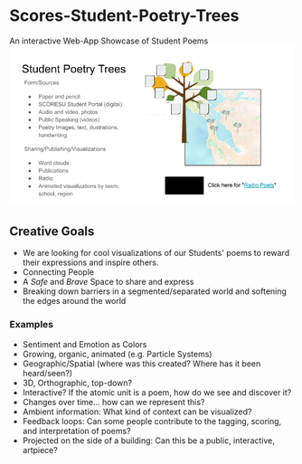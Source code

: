 # Scores-Student-Poetry-Trees
An interactive Web-App Showcase of Student Poems
![](SCORES-Poetry-Tree_concept.png)
## Creative Goals
- We are looking for cool visualizations of our Students' poems to reward their expressions and inspire others.
- Connecting People
- A *Safe* and *Brave* Space to share and express
- Breaking down barriers in a segmented/separated world and softening the edges around the world

### Examples
- Sentiment and Emotion as Colors
- Growing, organic, animated (e.g. Particle Systems)
- Geographic/Spatial (where was this created? Where has it been heard/seen?)
- 3D, Orthographic, top-down?
- Interactive? If the atomic unit is a poem, how do we see and discover it?
- Changes over time... how can we represent this?
- Ambient information: What kind of context can be visualized?
- Feedback loops: Can some people contribute to the tagging, scoring, and interpretation of poems?
- Projected on the side of a building: Can this be a public, interactive, artpiece?


